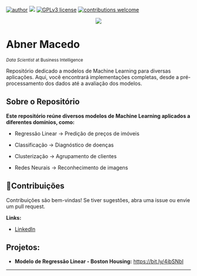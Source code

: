 [![author](https://img.shields.io/badge/author-abnermacedo-red.svg)](https://www.linkedin.com/in/abner-macedo-60144a277) [![](https://img.shields.io/badge/python-3.7+-blue.svg)](https://www.python.org/downloads/release/python-365/) [![GPLv3 license](https://img.shields.io/badge/License-GPLv3-blue.svg)](http://perso.crans.org/besson/LICENSE.html) [![contributions welcome](https://img.shields.io/badge/contributions-welcome-brightgreen.svg?style=flat)](https://github.com/AbnerMacedo/data_science/issues)

<p align="center">
  <img src="Banner.png" >
</p>

# Abner Macedo
<sub>*Data Scientist* at Business Intelligence</sub>

 Repositório dedicado a modelos de Machine Learning para diversas aplicações. Aqui, você encontrará implementações completas, desde a pré-processamento dos dados até a avaliação dos modelos.

## Sobre o Repositório

 **Este repositório reúne diversos modelos de Machine Learning aplicados a diferentes domínios, como:**

* Regressão Linear → Predição de preços de imóveis 

* Classificação → Diagnóstico de doenças 

* Clusterização → Agrupamento de clientes 

* Redes Neurais → Reconhecimento de imagens 

## **🤝Contribuições**
Contribuições são bem-vindas! Se tiver sugestões, abra uma issue ou envie um pull request.

**Links:**
* [LinkedIn](www.linkedin.com/in/abner-macedo-60144a277)


## Projetos:

* **Modelo de Regressão Linear - Boston Housing:** https://bit.ly/4ibSNbI


---




